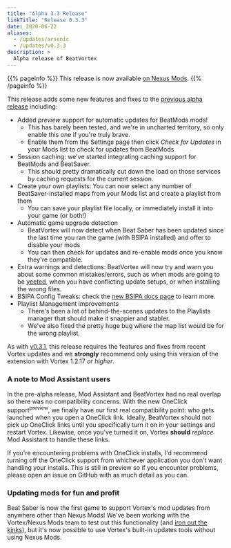 ```yaml
---
title: "Alpha 3.3 Release"
linkTitle: "Release 0.3.3"
date: 2020-06-22
aliases:
  - /updates/arsenic
  - /updates/v0.3.3
description: >
  Alpha release of BeatVortex
---
```


{{% pageinfo %}}
This release is now available [on Nexus Mods](https://www.nexusmods.com/site/mods/96?tab=files).
{{% /pageinfo %}}

This release adds some new features and fixes to the [previous alpha release](/updates/v0.3.2) including:

- Added *preview* support for automatic updates for BeatMods mods!
  - This has barely been tested, and we're in uncharted territory, so only enable this one if you're truly brave.
  - Enable them from the Settings page then click *Check for Updates* in your Mods list to check for updates from BeatMods
- Session caching: we've started integrating caching support for BeatMods and BeatSaver.
  - This should pretty dramatically cut down the load on those services by caching requests for the current session.
- Create your own playlists: You can now select any number of BeatSaver-installed maps from your Mods list and create a playlist from them
  - You can save your playlist file locally, or immediately install it into your game (or both!)
- Automatic game upgrade detection
  - BeatVortex will now detect when Beat Saber has been updated since the last time you ran the game (with BSIPA installed) and offer to disable your mods
  - You can then check for updates and re-enable mods once you know they're compatible.
- Extra warnings and detections: BeatVortex will now try and warn you about some common mistakes/errors, such as when mods are going to be [yeeted](/docs/usage/bsipa), when you have conflicting update setups, or when installing the wrong files.
- BSIPA Config Tweaks: check the [new BSIPA docs page](/docs/usage/bsipa) to learn more.
- Playlist Management improvements
  - There's been a lot of behind-the-scenes updates to the Playlists manager that should make it snappier and stabler.
  - We've also fixed the pretty huge bug where the map list would be for the wrong playlist.

As with [v0.3.1](/updates/v0.3.1), this release requires the features and fixes from recent Vortex updates and we **strongly** recommend only using this version of the extension with Vortex 1.2.17 *or higher*.

### A note to Mod Assistant users

In the pre-alpha release, Mod Assistant and BeatVortex had no real overlap so there was no compatibility concerns. With the new OneClick support<sup>preview</sup>, we finally have our first real compatibility point: who gets launched when you open a OneClick link. Ideally, BeatVortex should not pick up OneClick links until you specifically turn it on in your settings and restart Vortex. Likewise, once you've turned it on, Vortex **should** *replace* Mod Assistant to handle these links. 

If you're encountering problems with OneClick installs, I'd recommend turning off the OneClick support from whichever application you don't want handling your installs. This is still in preview so if you encounter problems, please open an issue on GitHub with as much detail as you can.

### Updating mods for fun and profit

Beat Saber is now the first game to support Vortex's mod updates from anywhere other than Nexus Mods! We've been working with the Vortex/Nexus Mods team to test out this functionality (and [iron out the kinks](https://github.com/Nexus-Mods/Vortex/issues/6567)), but it's now possible to use Vortex's built-in updates tools without using Nexus Mods.